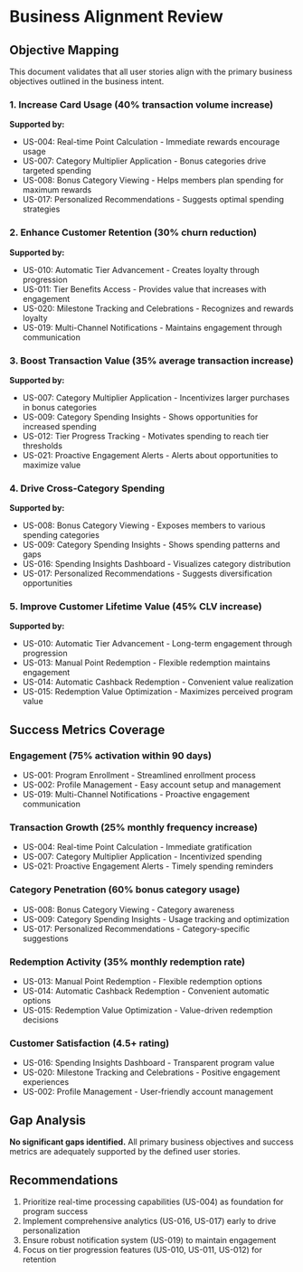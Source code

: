 # Business Alignment Review

## Objective Mapping
This document validates that all user stories align with the primary business objectives outlined in the business intent.

### 1. Increase Card Usage (40% transaction volume increase)
**Supported by:**
- US-004: Real-time Point Calculation - Immediate rewards encourage usage
- US-007: Category Multiplier Application - Bonus categories drive targeted spending
- US-008: Bonus Category Viewing - Helps members plan spending for maximum rewards
- US-017: Personalized Recommendations - Suggests optimal spending strategies

### 2. Enhance Customer Retention (30% churn reduction)
**Supported by:**
- US-010: Automatic Tier Advancement - Creates loyalty through progression
- US-011: Tier Benefits Access - Provides value that increases with engagement
- US-020: Milestone Tracking and Celebrations - Recognizes and rewards loyalty
- US-019: Multi-Channel Notifications - Maintains engagement through communication

### 3. Boost Transaction Value (35% average transaction increase)
**Supported by:**
- US-007: Category Multiplier Application - Incentivizes larger purchases in bonus categories
- US-009: Category Spending Insights - Shows opportunities for increased spending
- US-012: Tier Progress Tracking - Motivates spending to reach tier thresholds
- US-021: Proactive Engagement Alerts - Alerts about opportunities to maximize value

### 4. Drive Cross-Category Spending
**Supported by:**
- US-008: Bonus Category Viewing - Exposes members to various spending categories
- US-009: Category Spending Insights - Shows spending patterns and gaps
- US-016: Spending Insights Dashboard - Visualizes category distribution
- US-017: Personalized Recommendations - Suggests diversification opportunities

### 5. Improve Customer Lifetime Value (45% CLV increase)
**Supported by:**
- US-010: Automatic Tier Advancement - Long-term engagement through progression
- US-013: Manual Point Redemption - Flexible redemption maintains engagement
- US-014: Automatic Cashback Redemption - Convenient value realization
- US-015: Redemption Value Optimization - Maximizes perceived program value

## Success Metrics Coverage

### Engagement (75% activation within 90 days)
- US-001: Program Enrollment - Streamlined enrollment process
- US-002: Profile Management - Easy account setup and management
- US-019: Multi-Channel Notifications - Proactive engagement communication

### Transaction Growth (25% monthly frequency increase)
- US-004: Real-time Point Calculation - Immediate gratification
- US-007: Category Multiplier Application - Incentivized spending
- US-021: Proactive Engagement Alerts - Timely spending reminders

### Category Penetration (60% bonus category usage)
- US-008: Bonus Category Viewing - Category awareness
- US-009: Category Spending Insights - Usage tracking and optimization
- US-017: Personalized Recommendations - Category-specific suggestions

### Redemption Activity (35% monthly redemption rate)
- US-013: Manual Point Redemption - Flexible redemption options
- US-014: Automatic Cashback Redemption - Convenient automatic options
- US-015: Redemption Value Optimization - Value-driven redemption decisions

### Customer Satisfaction (4.5+ rating)
- US-016: Spending Insights Dashboard - Transparent program value
- US-020: Milestone Tracking and Celebrations - Positive engagement experiences
- US-002: Profile Management - User-friendly account management

## Gap Analysis
**No significant gaps identified.** All primary business objectives and success metrics are adequately supported by the defined user stories.

## Recommendations
1. Prioritize real-time processing capabilities (US-004) as foundation for program success
2. Implement comprehensive analytics (US-016, US-017) early to drive personalization
3. Ensure robust notification system (US-019) to maintain engagement
4. Focus on tier progression features (US-010, US-011, US-012) for retention